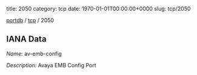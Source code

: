 title: 2050
category: tcp
date: 1970-01-01T00:00:00+0000
slug: tcp/2050

[portdb](/) / [tcp](/category/tcp.html) / 2050


## IANA Data

_Name:_ av-emb-config

_Description:_ Avaya EMB Config Port

